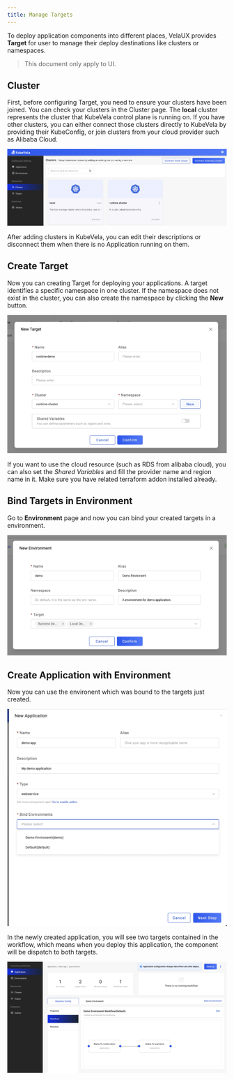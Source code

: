 ```yaml
---
title: Manage Targets
---
```


To deploy application components into different places, VelaUX provides **Target** for user to manage their deploy destinations like clusters or namespaces.

> This document only apply to UI.

## Cluster

First, before configuring Target, you need to ensure your clusters have been joined. You can check your clusters in the Cluster page. The **local** cluster represents the cluster that KubeVela control plane is running on. If you have other clusters, you can either connect those clusters directly to KubeVela by providing their KubeConfig, or join clusters from your cloud provider such as Alibaba Cloud.

![manage-clusters](../../../resources/manage-clusters.jpg)

After adding clusters in KubeVela, you can edit their descriptions or disconnect them when there is no Application running on them.

## Create Target

Now you can creating Target for deploying your applications. A target identifies a specific namespace in one cluster. If the namespace does not exist in the cluster, you can also create the namespace by clicking the **New** button.

![new-target](../../../resources/new-target.jpg)

If you want to use the cloud resource (such as RDS from alibaba cloud), you can also set the *Shared Variables* and fill the provider name and region name in it. Make sure you have related terraform addon installed already.

## Bind Targets in Environment

Go to **Environment** page and now you can bind your created targets in a environment.

![new-environment](../../../resources/new-environment.jpg)

## Create Application with Environment

Now you can use the environent which was bound to the targets just created.

![bind-env-to-app](../../../resources/bind-env-to-app.jpg)

In the newly created application, you will see two targets contained in the workflow, which means when you deploy this application, the component will be dispatch to both targets.

![app-with-target](../../../resources/app-with-target.jpg)
